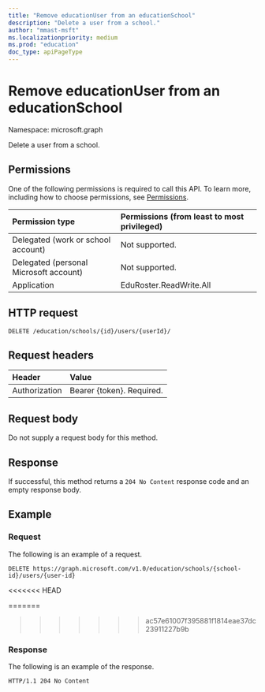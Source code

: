 ```yaml
---
title: "Remove educationUser from an educationSchool"
description: "Delete a user from a school."
author: "mmast-msft"
ms.localizationpriority: medium
ms.prod: "education"
doc_type: apiPageType
---
```


# Remove educationUser from an educationSchool

Namespace: microsoft.graph

Delete a user from a school.

## Permissions
One of the following permissions is required to call this API. To learn more, including how to choose permissions, see [Permissions](/graph/permissions-reference).

|Permission type      | Permissions (from least to most privileged)              |
|:--------------------|:---------------------------------------------------------|
|Delegated (work or school account) |  Not supported.  |
|Delegated (personal Microsoft account) |  Not supported.  |
|Application | EduRoster.ReadWrite.All | 

## HTTP request
<!-- { "blockType": "ignored" } -->
```http
DELETE /education/schools/{id}/users/{userId}/
```
## Request headers
| Header       | Value |
|:---------------|:--------|
| Authorization  | Bearer {token}. Required.  |

## Request body
Do not supply a request body for this method.


## Response
If successful, this method returns a `204 No Content` response code and an empty response body.

## Example
### Request
The following is an example of a request.

<!-- {
  "blockType": "request",
  "name": "remove_user_from_school_v1_e1"
}-->
```http
DELETE https://graph.microsoft.com/v1.0/education/schools/{school-id}/users/{user-id}
```

<<<<<<< HEAD

=======
>>>>>>> ac57e61007f395881f1814eae37dc23911227b9b
### Response
The following is an example of the response. 
<!-- {
  "blockType": "response"
} -->
```http
HTTP/1.1 204 No Content
```

<!-- uuid: 8fcb5dbc-d5aa-4681-8e31-b001d5168d79
2015-10-25 14:57:30 UTC -->
<!-- {
  "type": "#page.annotation",
  "description": "Create educationClass",
  "keywords": "",
  "section": "documentation",
  "tocPath": ""
}-->

